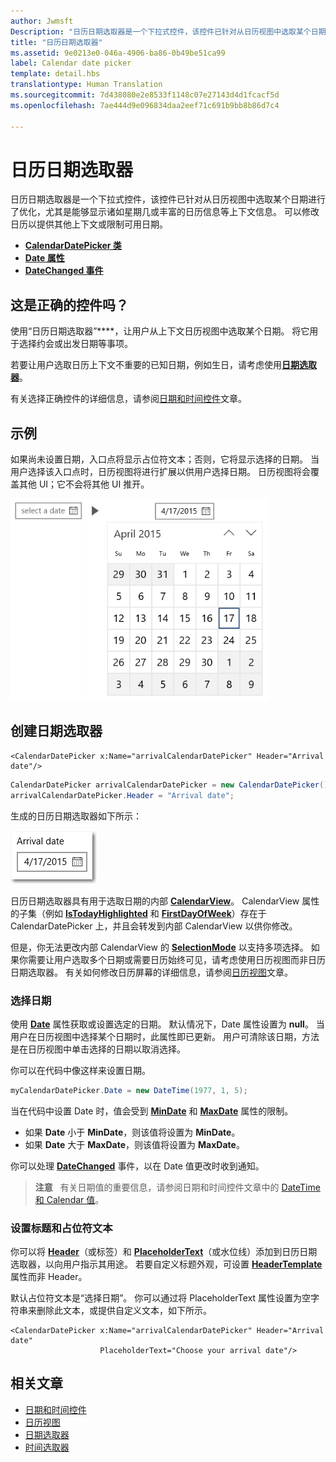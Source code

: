 ```yaml
---
author: Jwmsft
Description: "日历日期选取器是一个下拉式控件，该控件已针对从日历视图中选取某个日期进行了优化，尤其是能够显示诸如星期几或丰富的日历信息等上下文信息。"
title: "日历日期选取器"
ms.assetid: 9e0213e0-046a-4906-ba86-0b49be51ca99
label: Calendar date picker
template: detail.hbs
translationtype: Human Translation
ms.sourcegitcommit: 7d438080e2e8533f1148c07e27143d4d1fcacf5d
ms.openlocfilehash: 7ae444d9e096834daa2eef71c691b9bb8b86d7c4

---
```


# 日历日期选取器

日历日期选取器是一个下拉式控件，该控件已针对从日历视图中选取某个日期进行了优化，尤其是能够显示诸如星期几或丰富的日历信息等上下文信息。 可以修改日历以提供其他上下文或限制可用日期。



-   [**CalendarDatePicker 类**](https://msdn.microsoft.com/library/windows/apps/xaml/windows.ui.xaml.controls.calendardatepicker.aspx)
-   [**Date 属性**](https://msdn.microsoft.com/library/windows/apps/xaml/windows.ui.xaml.controls.calendardatepicker.date.aspx)
-   [**DateChanged 事件**](https://msdn.microsoft.com/library/windows/apps/xaml/windows.ui.xaml.controls.calendardatepicker.datechanged.aspx)

## 这是正确的控件吗？
使用“日历日期选取器”****，让用户从上下文日历视图中选取某个日期。 将它用于选择约会或出发日期等事项。

若要让用户选取日历上下文不重要的已知日期，例如生日，请考虑使用[**日期选取器**](date-picker.md)。

有关选择正确控件的详细信息，请参阅[日期和时间控件](date-and-time.md)文章。

## 示例

如果尚未设置日期，入口点将显示占位符文本；否则，它将显示选择的日期。 当用户选择该入口点时，日历视图将进行扩展以供用户选择日期。 日历视图将会覆盖其他 UI；它不会将其他 UI 推开。

![日历日期选取器示例](images/calendar-date-picker-2-views.png)

## 创建日期选取器

```xaml
<CalendarDatePicker x:Name="arrivalCalendarDatePicker" Header="Arrival date"/>
```

```csharp
CalendarDatePicker arrivalCalendarDatePicker = new CalendarDatePicker();
arrivalCalendarDatePicker.Header = "Arrival date";
```

生成的日历日期选取器如下所示：

![日历日期选取器示例](images/calendar-date-picker-closed.png)

日历日期选取器具有用于选取日期的内部 [**CalendarView**](https://msdn.microsoft.com/library/windows/apps/xaml/windows.ui.xaml.controls.calendarview.aspx)。 CalendarView 属性的子集（例如 [**IsTodayHighlighted**](https://msdn.microsoft.com/library/windows/apps/xaml/windows.ui.xaml.controls.calendardatepicker.istodayhighlighted.aspx) 和 [**FirstDayOfWeek**](https://msdn.microsoft.com/library/windows/apps/xaml/windows.ui.xaml.controls.calendardatepicker.firstdayofweek.aspx)）存在于 CalendarDatePicker 上，并且会转发到内部 CalendarView 以供你修改。 

但是，你无法更改内部 CalendarView 的 [**SelectionMode**](https://msdn.microsoft.com/library/windows/apps/xaml/windows.ui.xaml.controls.calendarview.selectionmode.aspx) 以支持多项选择。 如果你需要让用户选取多个日期或需要日历始终可见，请考虑使用日历视图而非日历日期选取器。 有关如何修改日历屏幕的详细信息，请参阅[日历视图](calendar-view.md)文章。

### 选择日期

使用 [**Date**](https://msdn.microsoft.com/library/windows/apps/xaml/windows.ui.xaml.controls.calendardatepicker.date.aspx) 属性获取或设置选定的日期。 默认情况下，Date 属性设置为 **null**。 当用户在日历视图中选择某个日期时，此属性即已更新。 用户可清除该日期，方法是在日历视图中单击选择的日期以取消选择。 

你可以在代码中像这样来设置日期。

```csharp
myCalendarDatePicker.Date = new DateTime(1977, 1, 5);
```

当在代码中设置 Date 时，值会受到 [**MinDate**](https://msdn.microsoft.com/library/windows/apps/xaml/windows.ui.xaml.controls.calendardatepicker.mindate.aspx) 和 [**MaxDate**](https://msdn.microsoft.com/library/windows/apps/xaml/windows.ui.xaml.controls.calendardatepicker.maxdate.aspx) 属性的限制。
- 如果 **Date** 小于 **MinDate**，则该值将设置为 **MinDate**。
- 如果 **Date** 大于 **MaxDate**，则该值将设置为 **MaxDate**。

你可以处理 [**DateChanged**](https://msdn.microsoft.com/library/windows/apps/xaml/windows.ui.xaml.controls.calendardatepicker.datechanged.aspx) 事件，以在 Date 值更改时收到通知。

> **注意** &nbsp;&nbsp;有关日期值的重要信息，请参阅日期和时间控件文章中的 [DateTime 和 Calendar 值](date-and-time.md#datetime-and-calendar-values)。

### 设置标题和占位符文本

你可以将 [**Header**](https://msdn.microsoft.com/library/windows/apps/xaml/windows.ui.xaml.controls.calendardatepicker.header.aspx)（或标签）和 [**PlaceholderText**](https://msdn.microsoft.com/library/windows/apps/xaml/windows.ui.xaml.controls.calendardatepicker.placeholdertext.aspx)（或水位线）添加到日历日期选取器，以向用户指示其用途。 若要自定义标题外观，可设置 [**HeaderTemplate**](https://msdn.microsoft.com/library/windows/apps/xaml/windows.ui.xaml.controls.calendardatepicker.headertemplate.aspx) 属性而非 Header。

默认占位符文本是“选择日期”。 你可以通过将 PlaceholderText 属性设置为空字符串来删除此文本，或提供自定义文本，如下所示。

```xaml
<CalendarDatePicker x:Name="arrivalCalendarDatePicker" Header="Arrival date" 
                    PlaceholderText="Choose your arrival date"/>
```


## 相关文章

- [日期和时间控件](date-and-time.md)
- [日历视图](calendar-view.md)
- [日期选取器](date-picker.md)
- [时间选取器](time-picker.md)



<!--HONumber=Jun16_HO5-->


